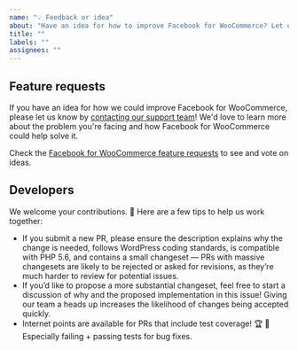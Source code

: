 ```yaml
---
name: "💡 Feedback or idea"
about: "Have an idea for how to improve Facebook for WooCommerce? Let us know!"
title: ""
labels: ""
assignees: ""
---
```


## Feature requests

If you have an idea for how we could improve Facebook for WooCommerce, please let us know by [contacting our support team](https://woocommerce.com/my-account/contact-support/)! We'd love to learn more about the problem you're facing and how Facebook for WooCommerce could help solve it.

Check the [Facebook for WooCommerce feature requests](https://woocommerce.com/feature-requests/facebook/) to see and vote on ideas.

## Developers

We welcome your contributions. 🙌 Here are a few tips to help us work together:

-   If you submit a new PR, please ensure the description explains why the change is needed, follows WordPress coding standards, is compatible with PHP 5.6, and contains a small changeset — PRs with massive changesets are likely to be rejected or asked for revisions, as they’re much harder to review for potential issues.
-   If you’d like to propose a more substantial changeset, feel free to start a discussion of why and the proposed implementation in this issue! Giving our team a heads up increases the likelihood of changes being accepted quickly.
-   Internet points are available for PRs that include test coverage! 🏆 💯 Especially failing + passing tests for bug fixes.
